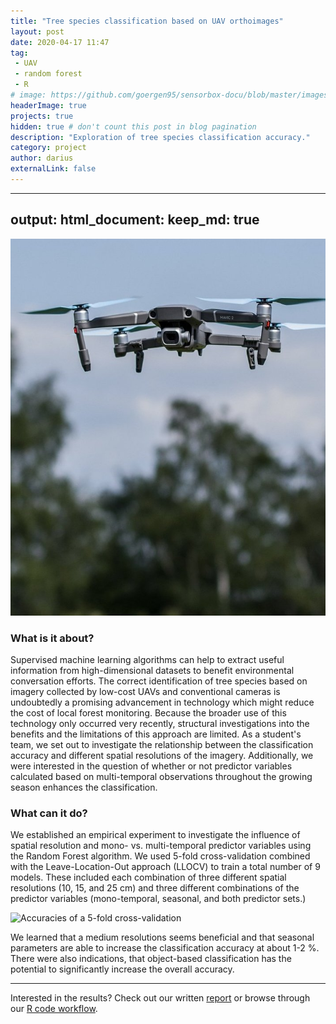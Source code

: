```yaml
---
title: "Tree species classification based on UAV orthoimages"
layout: post
date: 2020-04-17 11:47
tag: 
 - UAV
 - random forest
 - R
# image: https://github.com/goergen95/sensorbox-docu/blob/master/images/index_background.jpg
headerImage: true
projects: true
hidden: true # don't count this post in blog pagination
description: "Exploration of tree species classification accuracy."
category: project
author: darius
externalLink: false
---
```

---
output:
 html_document:
   keep_md: true
---

![Image of a flying drone.](../assets/images/drone.jpg)

### What is it about?

Supervised machine learning algorithms can help to extract useful information 
from high-dimensional datasets to benefit environmental conversation efforts.
The correct identification of tree species based on imagery collected by
low-cost UAVs and conventional cameras is undoubtedly a promising advancement in
technology which might reduce the cost of local forest monitoring.
Because the broader use of this technology only occurred very recently, structural
investigations into the benefits and the limitations of this approach are limited.
As a student's team, we set out to investigate the relationship between the
classification accuracy and different spatial resolutions of the imagery. 
Additionally, we were interested in the question of whether or not predictor variables
calculated based on multi-temporal observations throughout the growing season
enhances the classification.

### What can it do?

We established an empirical experiment to investigate the influence of spatial
resolution and mono- vs. multi-temporal predictor variables using the Random Forest
algorithm. We used 5-fold cross-validation combined with the Leave-Location-Out
approach (LLOCV) to train a total number of 9 models. These included each combination
of three different spatial resolutions (10, 15, and 25 cm) and three different
combinations of the predictor variables (mono-temporal, seasonal, and both predictor sets.)

![Accuracies of a 5-fold cross-validation](../assets/images/acc.png)

We learned that a medium resolutions seems beneficial and that seasonal parameters 
are able to increase the classification accuracy at about 1-2 %. There were also
indications, that object-based classification has the potential to significantly
increase the overall accuracy.

---

Interested in the results? Check out our written [report](https://github.com/goergen95/forestPhenology/blob/master/doc/report.pdf) 
or browse through our [R code workflow](https://github.com/goergen95/forestPhenology/).

